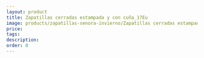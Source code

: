 ```yaml
---
layout: product
title: Zapatillas cerradas estampada y con cuña_17Eu
image: products/zapatillas-senora-invierno/Zapatillas cerradas estampada y con cuña_17Eu.jpeg
price: 
tags: 
description: 
order: 0
---
```

